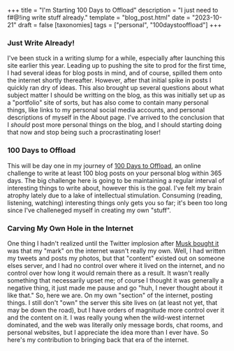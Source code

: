 +++
title = "I'm Starting 100 Days to Offload"
description = "I just need to f#@!ing write stuff already."
template = "blog_post.html"
date = "2023-10-21"
draft = false
[taxonomies]
tags = ["personal", "100daystooffload"]
+++

### Just Write Already!
I've been stuck in a writing slump for a while, especially after launching this site earlier this year. Leading up to pushing the site to prod for the first time, I had several ideas for blog posts in mind, and of course, spilled them onto the internet shortly thereafter. However, after that initial spike in posts I quickly ran dry of ideas. This also brought up several questions about what subject matter I should be writting on the blog, as this was initially set up as a "portfolio" site of sorts, but has also come to contain many personal things, like links to my personal social media accounts, and personal descriptions of myself in the About page. I've arrived to the conclusion that I _should_ post more personal things on the blog, and I should starting doing that now and stop being such a procrastinating loser!

### 100 Days to Offload
This will be day one in my journey of [100 Days to Offload](https://100daystooffload.com/), an online challenge to write at least 100 blog posts on your personal blog within 365 days. The big challenge here is going to be maintaining a regular interval of interesting things to write about, however this is the goal. I've felt my brain atrophy lately due to a lake of intellectual stimulation. Consuming (reading, listening, watching) interesting things only gets you so far; it's been too long since I've challeneged myself in creating my own "stuff".

### Carving My Own Hole in the Internet
One thing I hadn't realized until the Twitter implosion after [Musk bought it](https://www.reuters.com/technology/elon-musk-buy-twitter-44-billion-2022-04-25/) was that my "mark" on the internet wasn't really my own. Well, I had written my tweets and posts my photos, but that "content" existed out on someone elses server, and I had no control over where it lived on the internet, and no control over how long it would remain there as a result. It wasn't really something that necessarily upset me; of course I thought it was generally a negative thing, it just made me pause and go "huh, I never thought about it like that." So, here we are. On my own "section" of the internet, posting things. I still don't "own" the server this site lives on (at least not yet, that may be down the road), but I have orders of magnitude more control over it and the content on it. I was really young when the wild-west internet dominated, and the web was literally only message bords, chat rooms, and personal websites, but I appreciate the idea more than I ever have. So here's my contribution to bringing back that era of the internet.
